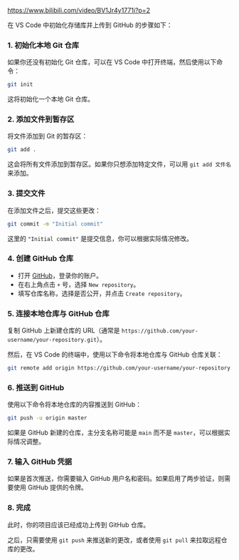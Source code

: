 https://www.bilibili.com/video/BV1Jr4y1771i?p=2

在 VS Code 中初始化存储库并上传到 GitHub 的步骤如下：

### 1. 初始化本地 Git 仓库
如果你还没有初始化 Git 仓库，可以在 VS Code 中打开终端，然后使用以下命令：
```bash
git init
```
这将初始化一个本地 Git 仓库。

### 2. 添加文件到暂存区
将文件添加到 Git 的暂存区：
```bash
git add .
```
这会将所有文件添加到暂存区。如果你只想添加特定文件，可以用 `git add 文件名` 来添加。

### 3. 提交文件
在添加文件之后，提交这些更改：
```bash
git commit -m "Initial commit"
```
这里的 `"Initial commit"` 是提交信息，你可以根据实际情况修改。

### 4. 创建 GitHub 仓库
- 打开 [GitHub](https://github.com/)，登录你的账户。
- 在右上角点击 `+` 号，选择 `New repository`。
- 填写仓库名称，选择是否公开，并点击 `Create repository`。

### 5. 连接本地仓库与 GitHub 仓库
复制 GitHub 上新建仓库的 URL（通常是 `https://github.com/your-username/your-repository.git`）。

然后，在 VS Code 的终端中，使用以下命令将本地仓库与 GitHub 仓库关联：
```bash
git remote add origin https://github.com/your-username/your-repository.git
```

### 6. 推送到 GitHub
使用以下命令将本地仓库的内容推送到 GitHub：
```bash
git push -u origin master
```
如果是 GitHub 新建的仓库，主分支名称可能是 `main` 而不是 `master`，可以根据实际情况调整。

### 7. 输入 GitHub 凭据
如果是首次推送，你需要输入 GitHub 用户名和密码。如果启用了两步验证，则需要使用 GitHub 提供的令牌。

### 8. 完成
此时，你的项目应该已经成功上传到 GitHub 仓库。

之后，只需要使用 `git push` 来推送新的更改，或者使用 `git pull` 来拉取远程仓库的更改。